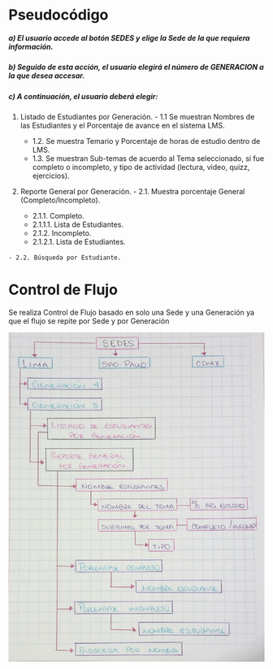 
# Pseudocódigo

 ##### a) El usuario accede al botón SEDES y elige la Sede de la que requiera información.
##### b) Seguido de esta acción, el usuario elegirá el número de GENERACION a la que desea accesar.
 ##### c) A continuación, el usuario deberá elegir:
 

  1. Listado de Estudiantes por Generación.
    - 1.1 Se muestran Nombres de las Estudiantes y el Porcentaje de avance en el sistema LMS.
      - 1.2. Se muestra Temario y Porcentaje de horas de estudio dentro de LMS.
       - 1.3. Se muestran Sub-temas de acuerdo al Tema seleccionado, si fue completo o incompleto, y tipo de actividad (lectura, video, quizz, ejercicios).
       

  2. Reporte General por Generación.
    - 2.1. Muestra porcentaje General (Completo/Incompleto).
      - 2.1.1. Completo.
       - 2.1.1.1. Lista de Estudiantes.
      - 2.1.2. Incompleto.
       -  2.1.2.1. Lista de Estudiantes.   
       
       
    - 2.2. Búsqueda por Estudiante.    
    
  # Control de Flujo
    
   Se realiza Control de Flujo basado en solo  una Sede y una Generación ya que el flujo se repite por Sede y por Generación
  
  ![LOGO](./imagenes/CF.jpg)
  




   

   

